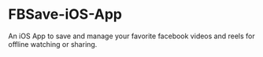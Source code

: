 # FBSave-iOS-App
An iOS App to save and manage your favorite facebook videos and reels for offline watching or sharing.
